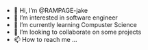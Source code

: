 - 👋 Hi, I’m @RAMPAGE-jake
- 👀 I’m interested in software engineer
- 🌱 I’m currently learning Compuster Science
- 💞️ I’m looking to collaborate on some projects
- 📫 How to reach me ...
